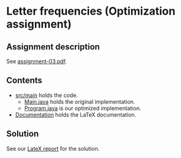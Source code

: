 # Letter frequencies (Optimization assignment)

## Assignment description
See [assignment-03.pdf](assignment-03.pdf).

## Contents
- [src/main](src/main) holds the code.
  - [Main.java](src/main/java/Main.java) holds the original implementation.
  - [Program.java](src/main/java/Program.java) is our optimized implementation.
- [Documentation](Documentation) holds the LaTeX documentation.

## Solution

See our [LateX report](https://github.com/Hold-Krykke-BA/Undervisning-og-Formidling/blob/main/Assignment3_Optimization/Documentation/Assignment%203_LateX_Report.pdf) for the solution.
